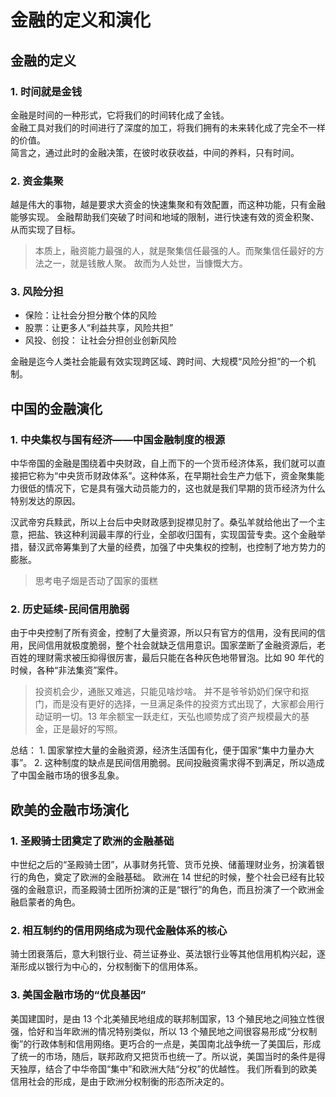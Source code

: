 # 金融的定义和演化

## 金融的定义

### 1. 时间就是金钱

金融是时间的一种形式，它将我们的时间转化成了金钱。  
金融工具对我们的时间进行了深度的加工，将我们拥有的未来转化成了完全不一样的价值。  
简言之，通过此时的金融决策，在彼时收获收益，中间的养料，只有时间。

### 2. 资金集聚

越是伟大的事物，越是要求大资金的快速集聚和有效配置，而这种功能，只有金融能够实现。
金融帮助我们突破了时间和地域的限制，进行快速有效的资金积聚、从而实现了目标。

> 本质上，融资能力最强的人，就是聚集信任最强的人。而聚集信任最好的方法之一，就是钱散人聚。
> 故而为人处世，当慷慨大方。

### 3. 风险分担

- 保险：让社会分担分散个体的风险
- 股票：让更多人“利益共享，风险共担”
- 风投、创投： 让社会分担创业创新风险

金融是迄今人类社会能最有效实现跨区域、跨时间、大规模“风险分担”的一个机制。

## 中国的金融演化

### 1. 中央集权与国有经济——中国金融制度的根源

中华帝国的金融是围绕着中央财政，自上而下的一个货币经济体系，我们就可以直接把它称为“中央货币财政体系”。这种体系，在早期社会生产力低下，资金聚集能力很低的情况下，它是具有强大动员能力的，这也就是我们早期的货币经济为什么特别发达的原因。

汉武帝穷兵黩武，所以上台后中央财政感到捉襟见肘了。桑弘羊就给他出了一个主意，把盐、铁这种利润最丰厚的行业，全部收归国有，实现国营专卖。这个金融举措，替汉武帝筹集到了大量的经费，加强了中央集权的控制，也控制了地方势力的膨胀。

> 思考电子烟是否动了国家的蛋糕

### 2. 历史延续-民间信用脆弱

由于中央控制了所有资金，控制了大量资源，所以只有官方的信用，没有民间的信用，民间信用就极度脆弱，整个社会就缺乏信用意识。国家垄断了金融资源后，老百姓的理财需求被压抑得很厉害，最后只能在各种灰色地带冒泡。比如 90 年代的时候，各种“非法集资”案件。

> 投资机会少，通胀又难逃，只能见啥炒啥。
> 并不是爷爷奶奶们保守和抠门，而是没有更好的选择，一旦满足条件的投资方式出现了，大家都会用行动证明一切。13 年余额宝一跃走红，天弘也顺势成了资产规模最大的基金，正是最好的写照。

总结： 1. 国家掌控大量的金融资源，经济生活国有化，便于国家“集中力量办大事”。 2. 这种制度的缺点是民间信用脆弱。民间投融资需求得不到满足，所以造成了中国金融市场的很多乱象。

## 欧美的金融市场演化

### 1. 圣殿骑士团奠定了欧洲的金融基础

中世纪之后的“圣殿骑士团”，从事财务托管、货币兑换、储蓄理财业务，扮演着银行的角色，奠定了欧洲的金融基础。 欧洲在 14 世纪的时候，整个社会已经有比较强的金融意识，而圣殿骑士团所扮演的正是“银行”的角色，而且扮演了一个欧洲金融启蒙者的角色。

### 2. 相互制约的信用网络成为现代金融体系的核心

骑士团衰落后，意大利银行业、荷兰证券业、英法银行业等其他信用机构兴起，逐渐形成以银行为中心的，分权制衡下的信用体系。

### 3. 美国金融市场的“优良基因”

美国建国时，是由 13 个北美殖民地组成的联邦制国家，13 个殖民地之间独立性很强，恰好和当年欧洲的情况特别类似，所以 13 个殖民地之间很容易形成“分权制衡”的行政体制和信用网络。更巧合的一点是，美国南北战争统一了美国后，形成了统一的市场，随后，联邦政府又把货币也统一了。所以说，美国当时的条件是得天独厚，结合了中华帝国“集中”和欧洲大陆“分权”的优越性。
我们所看到的欧美信用社会的形成，是由于欧洲分权制衡的形态所决定的。
